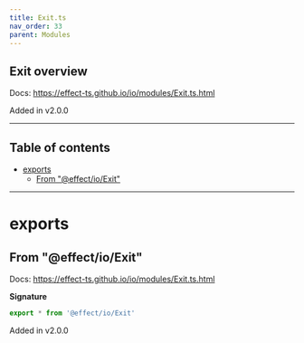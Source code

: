 ```yaml
---
title: Exit.ts
nav_order: 33
parent: Modules
---
```


## Exit overview

Docs: https://effect-ts.github.io/io/modules/Exit.ts.html

Added in v2.0.0

---

<h2 class="text-delta">Table of contents</h2>

- [exports](#exports)
  - [From "@effect/io/Exit"](#from-effectioexit)

---

# exports

## From "@effect/io/Exit"

Docs: https://effect-ts.github.io/io/modules/Exit.ts.html

**Signature**

```ts
export * from '@effect/io/Exit'
```

Added in v2.0.0
